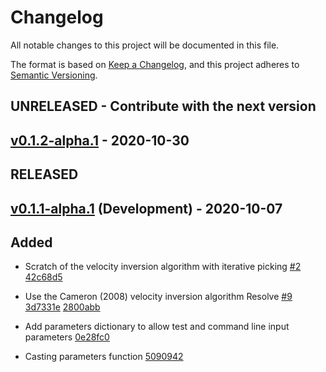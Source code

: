 # Changelog

All notable changes to this project will be documented in this file.

The format is based on [Keep a Changelog](https://keepachangelog.com/en/1.0.0/),
and this project adheres to [Semantic Versioning](https://semver.org/spec/v2.0.0.html).

## UNRELEASED - Contribute with the next version

## [v0.1.2-alpha.1](https://github.com/Dirack/creVelocityInversion/compare/v0.1.1-alpha.1...develop/0.1.2) - 2020-10-30

## RELEASED

## [v0.1.1-alpha.1](https://github.com/Dirack/creVelocityInversion/releases/tag/v0.1.1-alpha.1) (Development) - 2020-10-07

## Added

- Scratch of the velocity inversion algorithm with iterative picking [#2](https://github.com/Dirack/creVelocityInversion/issues/2) [42c68d5](https://github.com/Dirack/creVelocityInversion/commit/42c68d5)

- Use the Cameron (2008) velocity inversion algorithm Resolve [#9](https://github.com/Dirack/creVelocityInversion/issues/9) [3d7331e](https://github.com/Dirack/creVelocityInversion/commit/3d7331e) [2800abb](https://github.com/Dirack/creVelocityInversion/commit/2800abb)

- Add parameters dictionary to allow test and command line input parameters [0e28fc0](https://github.com/Dirack/creVelocityInversion/commit/0e28fc0)

- Casting parameters function [5090942](https://github.com/Dirack/creVelocityInversion/commit/5090942)
